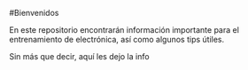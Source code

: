 #Bienvenidos

En este repositorio encontrarán información importante para el entrenamiento de electrónica, así como algunos tips útiles.

Sin más que decir, aquí les dejo la info